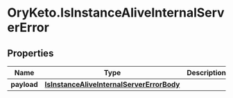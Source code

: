 # OryKeto.IsInstanceAliveInternalServerError

## Properties
Name | Type | Description | Notes
------------ | ------------- | ------------- | -------------
**payload** | [**IsInstanceAliveInternalServerErrorBody**](IsInstanceAliveInternalServerErrorBody.md) |  | [optional] 


